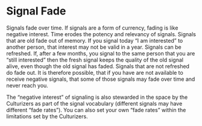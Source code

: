 # Signal Fade

Signals fade over time. If signals are a form of currency, fading is like negative interest. Time erodes the potency and relevancy of signals. Signals that are old fade out of memory. If you signal today “I am interested” to another person, that interest may not be valid in a year. Signals can be refreshed. If, after a few months, you signal to the same person that you are “still interested” then the fresh signal keeps the quality of the old signal alive, even though the old signal has faded. Signals that are not refreshed do fade out. It is therefore possible, that if you have are not available to receive negative signals, that some of those signals may fade over time and never reach you.  

The “negative interest” of signaling is also stewarded in the space by the Culturizers as part of the signal vocabulary (different signals may have different “fade rates”). You can also set your own “fade rates” within the limitations set by the Culturizers.